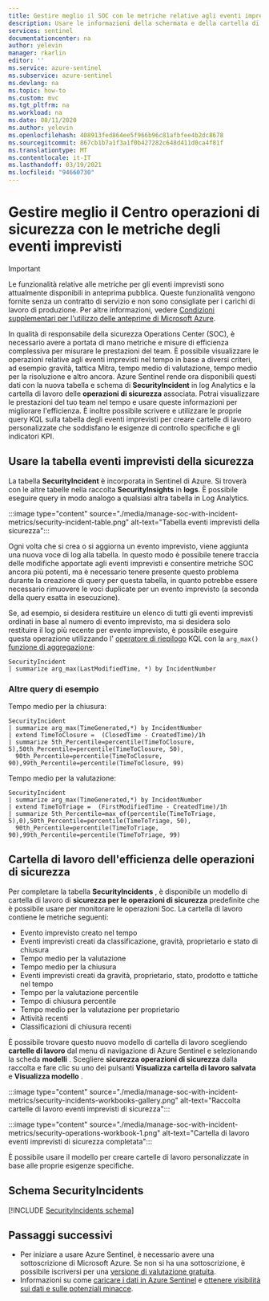 ```yaml
---
title: Gestire meglio il SOC con le metriche relative agli eventi imprevisti in Sentinel di Azure | Microsoft Docs
description: Usare le informazioni della schermata e della cartella di lavoro della metrica per gli eventi imprevisti di Sentinel di Azure per semplificare la gestione di Operations Center (SOC).
services: sentinel
documentationcenter: na
author: yelevin
manager: rkarlin
editor: ''
ms.service: azure-sentinel
ms.subservice: azure-sentinel
ms.devlang: na
ms.topic: how-to
ms.custom: mvc
ms.tgt_pltfrm: na
ms.workload: na
ms.date: 08/11/2020
ms.author: yelevin
ms.openlocfilehash: 408913fed864ee5f966b96c81afbfee4b2dc8678
ms.sourcegitcommit: 867cb1b7a1f3a1f0b427282c648d411d0ca4f81f
ms.translationtype: MT
ms.contentlocale: it-IT
ms.lasthandoff: 03/19/2021
ms.locfileid: "94660730"
---
```

# <a name="manage-your-soc-better-with-incident-metrics"></a>Gestire meglio il Centro operazioni di sicurezza con le metriche degli eventi imprevisti

> [!IMPORTANT]
> Le funzionalità relative alle metriche per gli eventi imprevisti sono attualmente disponibili in anteprima pubblica.
> Queste funzionalità vengono fornite senza un contratto di servizio e non sono consigliate per i carichi di lavoro di produzione.
> Per altre informazioni, vedere [Condizioni supplementari per l'utilizzo delle anteprime di Microsoft Azure](https://azure.microsoft.com/support/legal/preview-supplemental-terms/).

In qualità di responsabile della sicurezza Operations Center (SOC), è necessario avere a portata di mano metriche e misure di efficienza complessiva per misurare le prestazioni del team. È possibile visualizzare le operazioni relative agli eventi imprevisti nel tempo in base a diversi criteri, ad esempio gravità, tattica Mitra, tempo medio di valutazione, tempo medio per la risoluzione e altro ancora. Azure Sentinel rende ora disponibili questi dati con la nuova tabella e schema di **SecurityIncident** in log Analytics e la cartella di lavoro delle **operazioni di sicurezza** associata. Potrai visualizzare le prestazioni del tuo team nel tempo e usare queste informazioni per migliorare l'efficienza. È inoltre possibile scrivere e utilizzare le proprie query KQL sulla tabella degli eventi imprevisti per creare cartelle di lavoro personalizzate che soddisfano le esigenze di controllo specifiche e gli indicatori KPI.

## <a name="use-the-security-incidents-table"></a>Usare la tabella eventi imprevisti della sicurezza

La tabella **SecurityIncident** è incorporata in Sentinel di Azure. Si troverà con le altre tabelle nella raccolta **SecurityInsights** in **logs**. È possibile eseguire query in modo analogo a qualsiasi altra tabella in Log Analytics.

:::image type="content" source="./media/manage-soc-with-incident-metrics/security-incident-table.png" alt-text="Tabella eventi imprevisti della sicurezza":::

Ogni volta che si crea o si aggiorna un evento imprevisto, viene aggiunta una nuova voce di log alla tabella. In questo modo è possibile tenere traccia delle modifiche apportate agli eventi imprevisti e consentire metriche SOC ancora più potenti, ma è necessario tenere presente questo problema durante la creazione di query per questa tabella, in quanto potrebbe essere necessario rimuovere le voci duplicate per un evento imprevisto (a seconda della query esatta in esecuzione). 

Se, ad esempio, si desidera restituire un elenco di tutti gli eventi imprevisti ordinati in base al numero di evento imprevisto, ma si desidera solo restituire il log più recente per evento imprevisto, è possibile eseguire questa operazione utilizzando l' [operatore di riepilogo](/azure/data-explorer/kusto/query/summarizeoperator) KQL con la `arg_max()` [funzione di aggregazione](/azure/data-explorer/kusto/query/arg-max-aggfunction):


```Kusto
SecurityIncident
| summarize arg_max(LastModifiedTime, *) by IncidentNumber
```
### <a name="more-sample-queries"></a>Altre query di esempio

Tempo medio per la chiusura:
```Kusto
SecurityIncident
| summarize arg_max(TimeGenerated,*) by IncidentNumber 
| extend TimeToClosure =  (ClosedTime - CreatedTime)/1h
| summarize 5th_Percentile=percentile(TimeToClosure, 5),50th_Percentile=percentile(TimeToClosure, 50), 
  90th_Percentile=percentile(TimeToClosure, 90),99th_Percentile=percentile(TimeToClosure, 99)
```

Tempo medio per la valutazione:
```Kusto
SecurityIncident
| summarize arg_max(TimeGenerated,*) by IncidentNumber 
| extend TimeToTriage =  (FirstModifiedTime - CreatedTime)/1h
| summarize 5th_Percentile=max_of(percentile(TimeToTriage, 5),0),50th_Percentile=percentile(TimeToTriage, 50), 
  90th_Percentile=percentile(TimeToTriage, 90),99th_Percentile=percentile(TimeToTriage, 99) 
```

## <a name="security-operations-efficiency-workbook"></a>Cartella di lavoro dell'efficienza delle operazioni di sicurezza

Per completare la tabella **SecurityIncidents** , è disponibile un modello di cartella di lavoro di **sicurezza per le operazioni di sicurezza** predefinite che è possibile usare per monitorare le operazioni Soc. La cartella di lavoro contiene le metriche seguenti: 
- Evento imprevisto creato nel tempo 
- Eventi imprevisti creati da classificazione, gravità, proprietario e stato di chiusura 
- Tempo medio per la valutazione 
- Tempo medio per la chiusura 
- Eventi imprevisti creati da gravità, proprietario, stato, prodotto e tattiche nel tempo 
- Tempo per la valutazione percentile 
- Tempo di chiusura percentile 
- Tempo medio per la valutazione per proprietario 
- Attività recenti 
- Classificazioni di chiusura recenti  

È possibile trovare questo nuovo modello di cartella di lavoro scegliendo **cartelle di lavoro** dal menu di navigazione di Azure Sentinel e selezionando la scheda **modelli** . Scegliere **sicurezza operazioni di sicurezza** dalla raccolta e fare clic su uno dei pulsanti **Visualizza cartella di lavoro salvata** e **Visualizza modello** .

:::image type="content" source="./media/manage-soc-with-incident-metrics/security-incidents-workbooks-gallery.png" alt-text="Raccolta cartelle di lavoro eventi imprevisti di sicurezza":::

:::image type="content" source="./media/manage-soc-with-incident-metrics/security-operations-workbook-1.png" alt-text="Cartella di lavoro eventi imprevisti di sicurezza completata":::

È possibile usare il modello per creare cartelle di lavoro personalizzate in base alle proprie esigenze specifiche.

## <a name="securityincidents-schema"></a>Schema SecurityIncidents

[!INCLUDE [SecurityIncidents schema](../../includes/sentinel-schema-security-incident.md)]

## <a name="next-steps"></a>Passaggi successivi

- Per iniziare a usare Azure Sentinel, è necessario avere una sottoscrizione di Microsoft Azure. Se non si ha una sottoscrizione, è possibile iscriversi per una [versione di valutazione gratuita](https://azure.microsoft.com/free/).
- Informazioni su come [caricare i dati in Azure Sentinel](quickstart-onboard.md) e [ottenere visibilità sui dati e sulle potenziali minacce](quickstart-get-visibility.md).